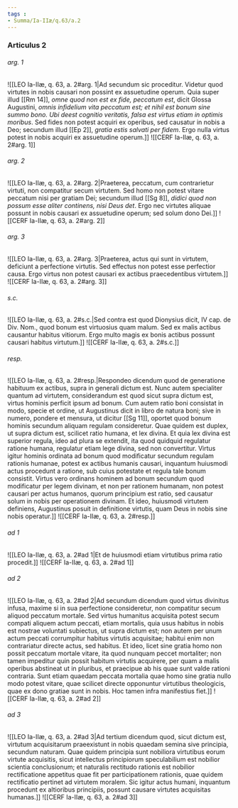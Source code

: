 ```yaml
---
tags : 
- Summa/Ia-IIæ/q.63/a.2
---
```


### Articulus 2

###### arg. 1
![[LEO Ia-IIæ, q. 63, a. 2#arg. 1|Ad secundum sic proceditur. Videtur quod virtutes in nobis causari non possint ex assuetudine operum. Quia super illud [[Rm 14]], *omne quod non est ex fide, peccatum est*, dicit Glossa Augustini, *omnis infidelium vita peccatum est; et nihil est bonum sine summo bono. Ubi deest cognitio veritatis, falsa est virtus etiam in optimis moribus*. Sed fides non potest acquiri ex operibus, sed causatur in nobis a Deo; secundum illud [[Ep 2]], *gratia estis salvati per fidem*. Ergo nulla virtus potest in nobis acquiri ex assuetudine operum.]]
![[CERF Ia-IIæ, q. 63, a. 2#arg. 1]]

###### arg. 2
![[LEO Ia-IIæ, q. 63, a. 2#arg. 2|Praeterea, peccatum, cum contrarietur virtuti, non compatitur secum virtutem. Sed homo non potest vitare peccatum nisi per gratiam Dei; secundum illud [[Sg 8]], *didici quod non possum esse aliter continens, nisi Deus det*. Ergo nec virtutes aliquae possunt in nobis causari ex assuetudine operum; sed solum dono Dei.]]
![[CERF Ia-IIæ, q. 63, a. 2#arg. 2]]

###### arg. 3
![[LEO Ia-IIæ, q. 63, a. 2#arg. 3|Praeterea, actus qui sunt in virtutem, deficiunt a perfectione virtutis. Sed effectus non potest esse perfectior causa. Ergo virtus non potest causari ex actibus praecedentibus virtutem.]]
![[CERF Ia-IIæ, q. 63, a. 2#arg. 3]]

###### s.c.
![[LEO Ia-IIæ, q. 63, a. 2#s.c.|Sed contra est quod Dionysius dicit, IV cap. de Div. Nom., quod bonum est virtuosius quam malum. Sed ex malis actibus causantur habitus vitiorum. Ergo multo magis ex bonis actibus possunt causari habitus virtutum.]]
![[CERF Ia-IIæ, q. 63, a. 2#s.c.]]

###### resp.
![[LEO Ia-IIæ, q. 63, a. 2#resp.|Respondeo dicendum quod de generatione habituum ex actibus, supra in generali dictum est. Nunc autem specialiter quantum ad virtutem, considerandum est quod sicut supra dictum est, virtus hominis perficit ipsum ad bonum. Cum autem ratio boni consistat in modo, specie et ordine, ut Augustinus dicit in libro de natura boni; sive in numero, pondere et mensura, ut dicitur [[Sg 11]], oportet quod bonum hominis secundum aliquam regulam consideretur. Quae quidem est duplex, ut supra dictum est, scilicet ratio humana, et lex divina. Et quia lex divina est superior regula, ideo ad plura se extendit, ita quod quidquid regulatur ratione humana, regulatur etiam lege divina, sed non convertitur. Virtus igitur hominis ordinata ad bonum quod modificatur secundum regulam rationis humanae, potest ex actibus humanis causari, inquantum huiusmodi actus procedunt a ratione, sub cuius potestate et regula tale bonum consistit. Virtus vero ordinans hominem ad bonum secundum quod modificatur per legem divinam, et non per rationem humanam, non potest causari per actus humanos, quorum principium est ratio, sed causatur solum in nobis per operationem divinam. Et ideo, huiusmodi virtutem definiens, Augustinus posuit in definitione virtutis, quam Deus in nobis sine nobis operatur.]]
![[CERF Ia-IIæ, q. 63, a. 2#resp.]]

###### ad 1
![[LEO Ia-IIæ, q. 63, a. 2#ad 1|Et de huiusmodi etiam virtutibus prima ratio procedit.]]
![[CERF Ia-IIæ, q. 63, a. 2#ad 1]]

###### ad 2
![[LEO Ia-IIæ, q. 63, a. 2#ad 2|Ad secundum dicendum quod virtus divinitus infusa, maxime si in sua perfectione consideretur, non compatitur secum aliquod peccatum mortale. Sed virtus humanitus acquisita potest secum compati aliquem actum peccati, etiam mortalis, quia usus habitus in nobis est nostrae voluntati subiectus, ut supra dictum est; non autem per unum actum peccati corrumpitur habitus virtutis acquisitae; habitui enim non contrariatur directe actus, sed habitus. Et ideo, licet sine gratia homo non possit peccatum mortale vitare, ita quod nunquam peccet mortaliter; non tamen impeditur quin possit habitum virtutis acquirere, per quam a malis operibus abstineat ut in pluribus, et praecipue ab his quae sunt valde rationi contraria. Sunt etiam quaedam peccata mortalia quae homo sine gratia nullo modo potest vitare, quae scilicet directe opponuntur virtutibus theologicis, quae ex dono gratiae sunt in nobis. Hoc tamen infra manifestius fiet.]]
![[CERF Ia-IIæ, q. 63, a. 2#ad 2]]

###### ad 3
![[LEO Ia-IIæ, q. 63, a. 2#ad 3|Ad tertium dicendum quod, sicut dictum est, virtutum acquisitarum praeexistunt in nobis quaedam semina sive principia, secundum naturam. Quae quidem principia sunt nobiliora virtutibus eorum virtute acquisitis, sicut intellectus principiorum speculabilium est nobilior scientia conclusionum; et naturalis rectitudo rationis est nobilior rectificatione appetitus quae fit per participationem rationis, quae quidem rectificatio pertinet ad virtutem moralem. Sic igitur actus humani, inquantum procedunt ex altioribus principiis, possunt causare virtutes acquisitas humanas.]]
![[CERF Ia-IIæ, q. 63, a. 2#ad 3]]

